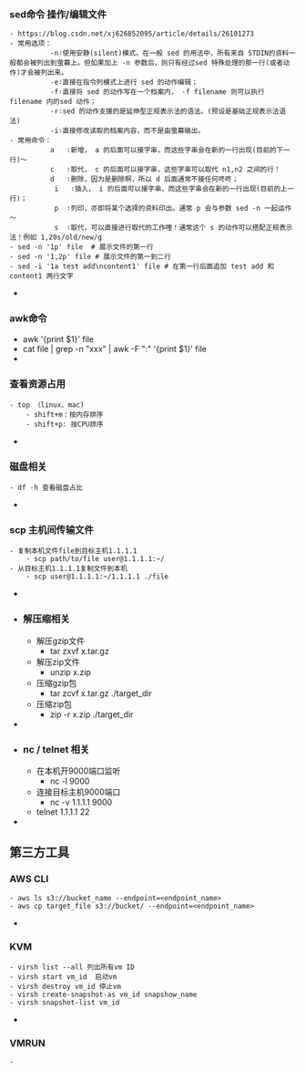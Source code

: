 ### sed命令 操作/编辑文件
	- https://blog.csdn.net/xj626852095/article/details/26101273
	- 常用选项：
	          -n∶使用安静(silent)模式。在一般 sed 的用法中，所有来自 STDIN的资料一般都会被列出到萤幕上。但如果加上 -n 参数后，则只有经过sed 特殊处理的那一行(或者动作)才会被列出来。
	          -e∶直接在指令列模式上进行 sed 的动作编辑；
	          -f∶直接将 sed 的动作写在一个档案内， -f filename 则可以执行 filename 内的sed 动作；
	          -r∶sed 的动作支援的是延伸型正规表示法的语法。(预设是基础正规表示法语法)
	          -i∶直接修改读取的档案内容，而不是由萤幕输出。
	- 常用命令：
	          a   ∶新增， a 的后面可以接字串，而这些字串会在新的一行出现(目前的下一行)～
	          c   ∶取代， c 的后面可以接字串，这些字串可以取代 n1,n2 之间的行！
	          d   ∶删除，因为是删除啊，所以 d 后面通常不接任何咚咚；
	           i   ∶插入， i 的后面可以接字串，而这些字串会在新的一行出现(目前的上一行)；
	           p  ∶列印，亦即将某个选择的资料印出。通常 p 会与参数 sed -n 一起运作～
	           s  ∶取代，可以直接进行取代的工作哩！通常这个 s 的动作可以搭配正规表示法！例如 1,20s/old/new/g
	- sed -n '1p' file  # 展示文件的第一行
	- sed -n '1,2p' file # 展示文件的第一到二行
	- sed -i '1a test add\ncontent1' file # 在第一行后面追加 test add 和 content1 两行文字
-
### awk命令
- awk '{print $1}' file
- cat file | grep -n "xxx" | awk -F ":" '{print $1}' file
-
### 查看资源占用
	- top （linux、mac)
		- shift+m：按内存排序
		- shift+p: 按CPU排序
-
### 磁盘相关
	- df -h 查看磁盘占比
-
### scp 主机间传输文件
	- 复制本机文件file到目标主机1.1.1.1
		- scp path/to/file user@1.1.1.1:~/
	- 从目标主机1.1.1.1复制文件到本机
		- scp user@1.1.1.1:~/1.1.1.1 ./file
-
- ### 解压缩相关
	- 解压gzip文件
		- tar zxvf x.tar.gz
	- 解压zip文件
		- unzip x.zip
	- 压缩gzip包
		- tar zcvf x.tar.gz ./target_dir
	- 压缩zip包
		- zip -r x.zip ./target_dir
-
- ### nc / telnet 相关
	- 在本机开9000端口监听
		- nc -l 9000
	- 连接目标主机9000端口
		- nc -v 1.1.1.1 9000
	- telnet 1.1.1.1 22
-
## 第三方工具
### AWS CLI
	- aws ls s3://bucket_name --endpoint=<endpoint_name>
	- aws cp target_file s3://bucket/ --endpoint=<endpoint_name>
-
### KVM
	- virsh list --all 列出所有vm ID
	- virsh start vm_id  启动vm
	- virsh destroy vm_id 停止vm
	- virsh create-snapshot-as vm_id snapshow_name
	- virsh snapshot-list vm_id
-
### VMRUN
	-
